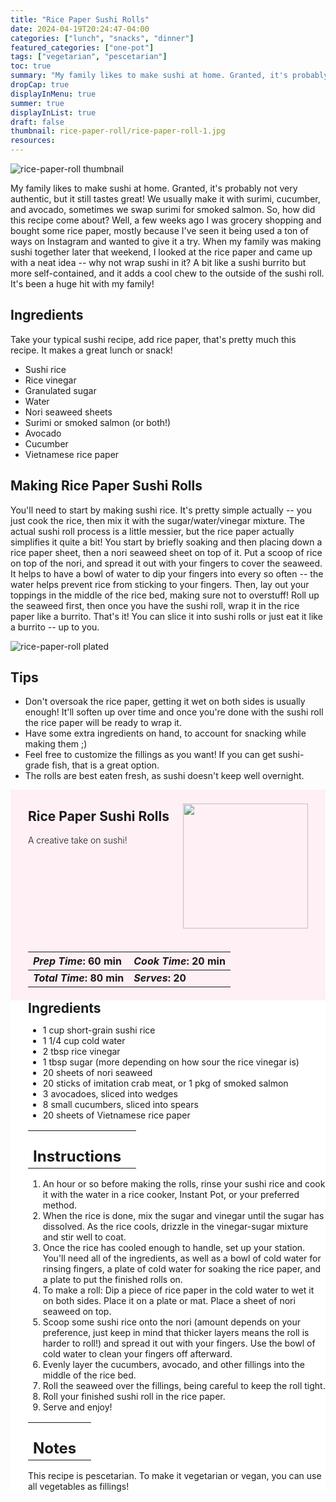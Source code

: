 ```yaml
---
title: "Rice Paper Sushi Rolls"
date: 2024-04-19T20:24:47-04:00
categories: ["lunch", "snacks", "dinner"]
featured_categories: ["one-pot"]
tags: ["vegetarian", "pescetarian"]
toc: true
summary: "My family likes to make sushi at home. Granted, it's probably not very authentic, but it still tastes great! We usually make it with surimi, cucumber, and avocado, sometimes we swap surimi for smoked salmon. So, how did this recipe come about? Well, a few weeks ago I was grocery shopping and bought some rice paper, mostly because I've seen it being used a ton of ways on Instagram and wanted to give it a try. When my family was making sushi together later that weekend, I looked at the rice paper and came up with a neat idea -- why not wrap sushi in it? "
dropCap: true
displayInMenu: true
summer: true
displayInList: true
draft: false
thumbnail: rice-paper-roll/rice-paper-roll-1.jpg
resources:
---
```


![rice-paper-roll thumbnail](../../rice-paper-roll/rice-paper-roll-1.jpg)

My family likes to make sushi at home. Granted, it's probably not very authentic, but it still tastes great! We usually make it with surimi, cucumber, and avocado, sometimes we swap surimi for smoked salmon. So, how did this recipe come about? Well, a few weeks ago I was grocery shopping and bought some rice paper, mostly because I've seen it being used a ton of ways on Instagram and wanted to give it a try. When my family was making sushi together later that weekend, I looked at the rice paper and came up with a neat idea -- why not wrap sushi in it? A bit like a sushi burrito but more self-contained, and it adds a cool chew to the outside of the sushi roll. It's been a huge hit with my family!

## Ingredients

Take your typical sushi recipe, add rice paper, that's pretty much this recipe. It makes a great lunch or snack!

- Sushi rice
- Rice vinegar
- Granulated sugar
- Water
- Nori seaweed sheets
- Surimi or smoked salmon (or both!)
- Avocado
- Cucumber
- Vietnamese rice paper

## Making Rice Paper Sushi Rolls

You'll need to start by making sushi rice. It's pretty simple actually -- you just cook the rice, then mix it with the sugar/water/vinegar mixture. The actual sushi roll process is a little messier, but the rice paper actually simplifies it quite a bit! You start by briefly soaking and then placing down a rice paper sheet, then a nori seaweed sheet on top of it. Put a scoop of rice on top of the nori, and spread it out with your fingers to cover the seaweed. It helps to have a bowl of water to dip your fingers into every so often -- the water helps prevent rice from sticking to your fingers. Then, lay out your toppings in the middle of the rice bed, making sure not to overstuff! Roll up the seaweed first, then once you have the sushi roll, wrap it in the rice paper like a burrito. That's it! You can slice it into sushi rolls or just eat it like a burrito -- up to you. 

![rice-paper-roll plated](../../rice-paper-roll/rice-paper-roll-2.jpg)

## Tips

- Don't oversoak the rice paper, getting it wet on both sides is usually enough! It'll soften up over time and once you're done with the sushi roll the rice paper will be ready to wrap it.
- Have some extra ingredients on hand, to account for snacking while making them ;)
- Feel free to customize the fillings as you want! If you can get sushi-grade fish, that is a great option.
- The rolls are best eaten fresh, as sushi doesn't keep well overnight.

<div style = "background-color: lavenderblush;"  id = "recipe"> 
<div style = "background-color:lavenderblush; padding-left:2em; margin-top:0; margin-bottom:0;">

<div style="display:flex; align-items:center; justify-content:space-between; padding-right:2em"><div style = "margin-bottom:10em;"><h2>Rice Paper Sushi Rolls</h2><p style = "font-weight: 300;">A creative take on sushi!</p></div><img src="../../rice-paper-roll/rice-paper-roll-1.jpg"  width="200em" height="200em"/></div>

| _Prep Time_: 60 min  | _Cook Time_: 20 min  |
| :--- | :--- |
| **_Total Time_: 80 min** | **_Serves_: 20**  |

</div>
<div style="background-color: white; padding-left:2em; border-width:3px; border-color:lavenderblush; margin-top:0;">
 <div><h2 style = "margin-top:1em; margin-bottom:0;" >Ingredients</h2></div>
 
- 1 cup short-grain sushi rice
- 1 1/4 cup cold water
- 2 tbsp rice vinegar
- 1 tbsp sugar (more depending on how sour the rice vinegar is)
- 20 sheets of nori seaweed
- 20 sticks of imitation crab meat, or 1 pkg of smoked salmon
- 3 avocadoes, sliced into wedges
- 8 small cucumbers, sliced into spears
- 20 sheets of Vietnamese rice paper

|   |    |
| :--- | :--- |
| <div><h2 style = "margin-top:1em; margin-bottom:0;" >Instructions</h2></div>|   |

1. An hour or so before making the rolls, rinse your sushi rice and cook it with the water in a rice cooker, Instant Pot, or your preferred method. 
2. When the rice is done, mix the sugar and vinegar until the sugar has dissolved. As the rice cools, drizzle in the vinegar-sugar mixture and stir well to coat. 
3. Once the rice has cooled enough to handle, set up your station. You'll need all of the ingredients, as well as a bowl of cold water for rinsing fingers, a plate of cold water for soaking the rice paper, and a plate to put the finished rolls on. 
4. To make a roll: Dip a piece of rice paper in the cold water to wet it on both sides. Place it on a plate or mat. Place a sheet of nori seaweed on top. 
5. Scoop some sushi rice onto the nori (amount depends on your preference, just keep in mind that thicker layers means the roll is harder to roll!)  and spread it out with your fingers. Use the bowl of cold water to clean your fingers off afterward. 
6. Evenly layer the cucumbers, avocado, and other fillings into the middle of the rice bed. 
7. Roll the seaweed over the fillings, being careful to keep the roll tight.
8. Roll your finished sushi roll in the rice paper. 
9. Serve and enjoy!

|   |    |
| :--- | :--- |
| <div><h2 style = "margin-top:1em; margin-bottom:0;" >Notes</h2></div>|   |

This recipe is pescetarian. To make it vegetarian or vegan, you can use all vegetables as fillings!

</div>
</div>